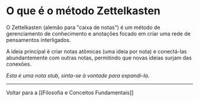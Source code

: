 # O que é o método Zettelkasten

O Zettelkasten (alemão para "caixa de notas") é um método de gerenciamento de conhecimento e anotações focado em criar uma rede de pensamentos interligados.

A ideia principal é criar notas atômicas (uma ideia por nota) e conectá-las abundantemente com outras notas, permitindo que novas ideias surjam das conexões.

*Esta é uma nota stub, sinta-se à vontade para expandi-la.*

---
Voltar para a [[Filosofia e Conceitos Fundamentais]]
